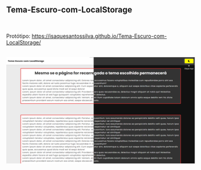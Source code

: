 ## Tema-Escuro-com-LocalStorage

<br />

Protótipo: https://isaquesantossilva.github.io/Tema-Escuro-com-LocalStorage/

<br />

<img alt="" width="1000" src="https://github.com/IsaqueSantosSilva/Tema-Escuro-com-LocalStorage/blob/main/assets/images/cover.png">
